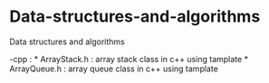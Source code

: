 # Data-structures-and-algorithms
Data structures and algorithms

-cpp :
	* ArrayStack.h : array stack class in c++ using tamplate
	* ArrayQueue.h : array queue class in c++ using tamplate
